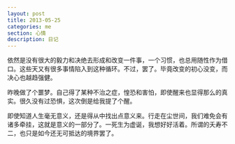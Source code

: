 ```yaml
---
layout: post
title: 2013-05-25
categories: me
section: 心情
description: 日记
---
```

依然是没有很大的毅力和决绝去形成和改变一件事，一个习惯，也总用随性作为借口。这些天又有很多事情陷入到这种循环。不过，罢了。毕竟改变的初心没变，而决心也越趋强健。

昨晚做了个噩梦。自己得了某种不治之症，惶恐和害怕，即使醒来也显得那么的真实。很久没有过恐惧，这次倒是给我提了个醒。

即使知道人生毫无意义，还是得从中找出点意义来。行走在尘世间，我们难免会有诸多牵挂，这就是意义的一部分了。一死生为虚诞，我想好好活着。所谓的夭寿不二，也只是如今还无可抵达的境界罢了。

